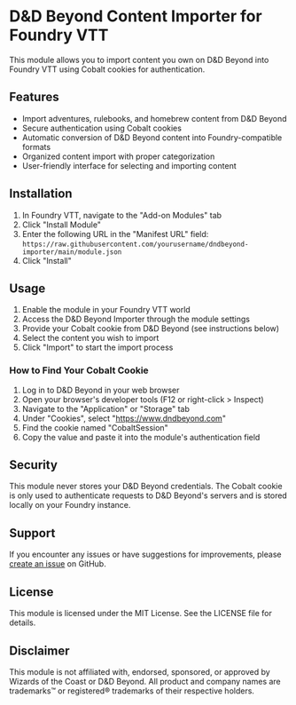 # D&D Beyond Content Importer for Foundry VTT

This module allows you to import content you own on D&D Beyond into Foundry VTT using Cobalt cookies for authentication.

## Features

- Import adventures, rulebooks, and homebrew content from D&D Beyond
- Secure authentication using Cobalt cookies
- Automatic conversion of D&D Beyond content into Foundry-compatible formats
- Organized content import with proper categorization
- User-friendly interface for selecting and importing content

## Installation

1. In Foundry VTT, navigate to the "Add-on Modules" tab
2. Click "Install Module"
3. Enter the following URL in the "Manifest URL" field: `https://raw.githubusercontent.com/yourusername/dndbeyond-importer/main/module.json`
4. Click "Install"

## Usage

1. Enable the module in your Foundry VTT world
2. Access the D&D Beyond Importer through the module settings
3. Provide your Cobalt cookie from D&D Beyond (see instructions below)
4. Select the content you wish to import
5. Click "Import" to start the import process

### How to Find Your Cobalt Cookie

1. Log in to D&D Beyond in your web browser
2. Open your browser's developer tools (F12 or right-click > Inspect)
3. Navigate to the "Application" or "Storage" tab
4. Under "Cookies", select "https://www.dndbeyond.com"
5. Find the cookie named "CobaltSession"
6. Copy the value and paste it into the module's authentication field

## Security

This module never stores your D&D Beyond credentials. The Cobalt cookie is only used to authenticate requests to D&D Beyond's servers and is stored locally on your Foundry instance.

## Support

If you encounter any issues or have suggestions for improvements, please [create an issue](https://github.com/yourusername/dndbeyond-importer/issues) on GitHub.

## License

This module is licensed under the MIT License. See the LICENSE file for details.

## Disclaimer

This module is not affiliated with, endorsed, sponsored, or approved by Wizards of the Coast or D&D Beyond. All product and company names are trademarks™ or registered® trademarks of their respective holders. 